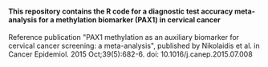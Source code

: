#### This repository contains the R code for a diagnostic test accuracy meta-analysis for a methylation biomarker (PAX1) in cervical cancer   

Reference publication "PAX1 methylation as an auxiliary biomarker for cervical cancer screening: a meta-analysis", published by Nikolaidis et al. in Cancer Epidemiol. 2015 Oct;39(5):682-6. doi: 10.1016/j.canep.2015.07.008


